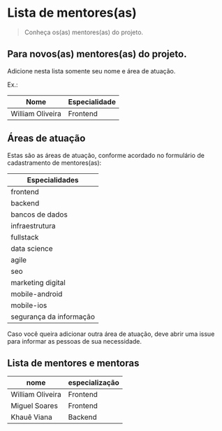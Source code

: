 # Lista de mentores(as)

> Conheça os(as) mentores(as) do projeto.

## Para novos(as) mentores(as) do projeto.

Adicione nesta lista somente seu nome e área de atuação.

Ex.: 

| Nome  | Especialidade |
| ------------- | ------------- |
| William Oliveira  | Frontend  |

## Áreas de atuação

Estas são as áreas de atuação, conforme acordado no formulário de cadastramento de mentores(as):

| Especialidades |
| -------------------- |
| frontend |
| backend |
| bancos de dados |
| infraestrutura |
| fullstack |
| data science |
| agile |
| seo |
| marketing digital |
| mobile-android |
| mobile-ios |
| segurança da informação |

Caso você queira adicionar outra área de atuação, deve abrir uma issue para informar as pessoas de sua necessidade.

## Lista de mentores e mentoras

| nome | especialização  |
| -------  | --------------------  |
| William Oliveira  | Frontend  |
| Miguel Soares  | Frontend  |
| Khauê Viana | Backend |
